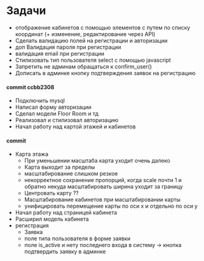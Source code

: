 # Задачи
- отображение кабинетов с помощью элементов с путем по списку координат (+ изменение, редактирование через API)
- Сделать валидацию полей на регистрации и авторизации
- доп Валидация пароля при регистрации
- валидация email при регистрации
- Стилизовать тип пользователя select с помощью javascript
- Запретить не админам обращаться к confirm_user()
- Дописать в админке кнопку подтверждения заявок на регистрацию

#### commit ccbb2308
+ Подключить mysql
+ Написал форму авторизации
+ Сделал модели Floor Room и тд
+ Реализовал и стилизовал авторизацию
+ Начал работу над картой этажей и кабинетов

#### commit 
+ Карта этажа
    - При уменьшении масштаба карта уходит очень далеко
    - Карта выходит за пределы
    - масштабирование слишком резкое
    - некорректное сохранение пропорций, когда scale почти 1 и обратно некуда масштабировать ширина уходит за границу
    - Центровать карту ??
    - Масштабирование кабинетов при масштабировании карты
    - унифицировать перемещение карты по оси x и отдельно по оси y
+ Начал работу над страницей кабинета
+ Расширил модель кабинета
+ регистрация
    - Заявка
    - поле типа пользователя в форме заявки
    - поле is_active и нету последнего входа в систему -> кнопка подтвердить заявку в админке